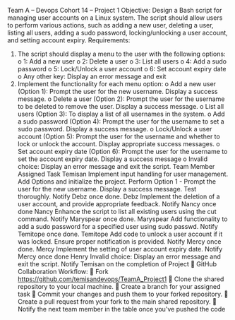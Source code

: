 Team A – Devops Cohort 14 – Project 1
Objective: Design a Bash script for managing user accounts on a Linux system. The script should 
allow users to perform various actions, such as adding a new user, deleting a user, listing all users, 
adding a sudo password, locking/unlocking a user account, and setting account expiry.
Requirements:
1. The script should display a menu to the user with the following options:
o 1: Add a new user
o 2: Delete a user
o 3: List all users
o 4: Add a sudo password
o 5: Lock/Unlock a user account
o 6: Set account expiry date
o Any other key: Display an error message and exit
2. Implement the functionality for each menu option:
o Add a new user (Option 1): Prompt the user for the new username. Display a 
success message.
o Delete a user (Option 2): Prompt the user for the username to be deleted to 
remove the user. Display a success message.
o List all users (Option 3): To display a list of all usernames in the system.
o Add a sudo password (Option 4): Prompt the user for the username to set a sudo 
password. Display a success message.
o Lock/Unlock a user account (Option 5): Prompt the user for the username and 
whether to lock or unlock the account. Display appropriate success messages.
o Set account expiry date (Option 6): Prompt the user for the username to set the 
account expiry date. Display a success message
o Invalid choice: Display an error message and exit the script.
Team 
Member
Assigned Task
Temisan Implement input handling for user management. Add Options and initialize the 
project.
Perform Option 1 - Prompt the user for the new username. Display a success 
message. Test thoroughly. Notify Debz once done.
Debz Implement the deletion of a user account, and provide appropriate feedback. Notify 
Nancy once done
Nancy Enhance the script to list all existing users using the cut command. Notify 
Maryspear once done.
Maryspear Add functionality to add a sudo password for a specified user using sudo passwd. 
Notify Temitope once done.
Temitope Add code to unlock a user account if it was locked. Ensure proper notification is 
provided. Notify Mercy once done.
Mercy Implement the setting of user account expiry date. Notify Mercy once done
Henry Invalid choice: Display an error message and exit the script. Notify Temisan on the 
completion of Project
 GitHub Collaboration Workflow:
 Fork https://github.com/temisandevops/TeamA_Project1
 Clone the shared repository to your local machine.
 Create a branch for your assigned task
 Commit your changes and push them to your forked repository.
 Create a pull request from your fork to the main shared repository.
 Notify the next team member in the table once you've pushed the code
